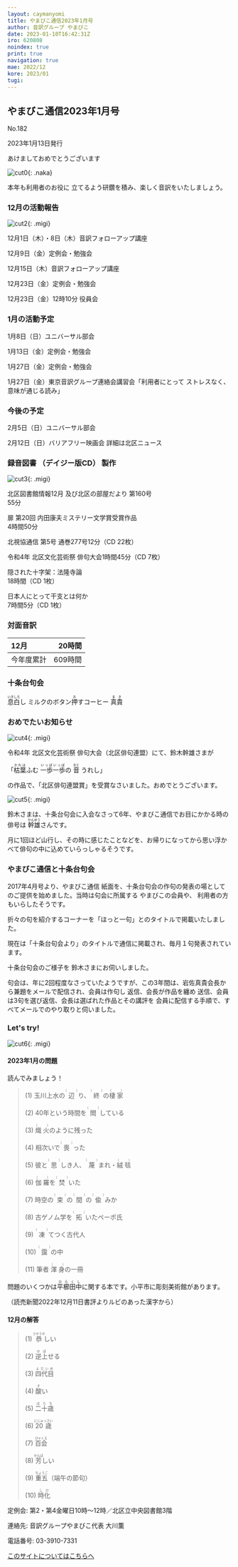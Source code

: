 ```yaml
---
layout: caymanyomi
title: やまびこ通信2023年1月号
author: 音訳グループ やまびこ
date: 2023-01-10T16:42:31Z
iro: 620808
noindex: true
print: true
navigation: true
mae: 2022/12
kore: 2023/01
tugi: 
---
```



## <span data-dur="4.209" data-begin="2.750" id="xmri_0001" markdown="1"> やまびこ通信2023年1月号</span>

<span data-dur="2.435" data-begin="6.959" id="xmri_0002" markdown="1">No.182</span>

<span data-dur="5.943" data-begin="9.394" id="xmri_0003" markdown="1">2023年1月13日発行</span>

<span data-dur="2.802" data-begin="17.187" id="xmri_0005" markdown="1">あけましておめでとうございます</span>

![cut0](media/01/cut1.jpeg){: .naka}

<span data-dur="3.451" data-begin="19.989" id="xmri_0006" markdown="1">本年も利用者のお役に 立てるよう</span><span data-dur="1.443" data-begin="23.440" id="xmri_0007" markdown="1">研鑽を積み、</span><span data-dur="4.324" data-begin="24.883" id="xmri_0008" markdown="1">楽しく音訳をいたしましょう。</span>

### <span data-dur="3.490" data-begin="34.229" id="xmri_000B" markdown="1"> 12月の活動報告</span>

![cut2](media/01/cut2.png){: .migi}

<span data-dur="2.305" data-begin="39.569" id="xmri_000D" markdown="1">12月1日（木）</span><span data-dur="1.569" data-begin="41.874" id="xmri_000E" markdown="1">・8日（木）</span><span data-dur="2.917" data-begin="43.443" id="xmri_000F" markdown="1">音訳フォローアップ講座</span>

<span data-dur="2.254" data-begin="46.360" id="xmri_0010" markdown="1">12月9日（金）</span><span data-dur="2.986" data-begin="48.614" id="xmri_0011" markdown="1">定例会・勉強会</span>

<span data-dur="2.411" data-begin="51.600" id="xmri_0012" markdown="1">12月15日（木）</span><span data-dur="2.916" data-begin="54.011" id="xmri_0013" markdown="1">音訳フォローアップ講座</span>

<span data-dur="2.636" data-begin="56.927" id="xmri_0014" markdown="1">12月23日（金）</span><span data-dur="2.986" data-begin="59.563" id="xmri_0015" markdown="1">定例会・勉強会</span>

<span data-dur="2.636" data-begin="62.549" id="xmri_0016" markdown="1">12月23日（金）</span><span data-dur="4.689" data-begin="65.185" id="xmri_0017" markdown="1">12時10分 役員会</span>

### <span data-dur="3.250" data-begin="69.874" id="xmri_0018" markdown="1"> 1月の活動予定</span>

<span data-dur="2.062" data-begin="73.124" id="xmri_0019" markdown="1">1月8日（日）</span><span data-dur="2.503" data-begin="75.186" id="xmri_001A" markdown="1">ユニバーサル部会</span>

<span data-dur="2.373" data-begin="77.689" id="xmri_001B" markdown="1">1月13日（金）</span><span data-dur="2.986" data-begin="80.062" id="xmri_001C" markdown="1">定例会・勉強会</span>

<span data-dur="2.518" data-begin="83.048" id="xmri_001D" markdown="1">1月27日（金）</span><span data-dur="2.986" data-begin="85.566" id="xmri_001E" markdown="1">定例会・勉強会</span>

<span data-dur="2.518" data-begin="88.552" id="xmri_001F" markdown="1">1月27日（金）</span><span data-dur="3.409" data-begin="91.070" id="xmri_0020" markdown="1">東京音訳グループ連絡会講習会</span><span data-dur="6.108" data-begin="94.479" id="xmri_0021" markdown="1">「利用者にとって ストレスなく<span class="infty_silent">、</span> 意味が通じる読み」</span>

### <span data-dur="2.629" data-begin="100.587" id="xmri_0022" markdown="1"> 今後の予定</span>

<span data-dur="1.961" data-begin="103.216" id="xmri_0023" markdown="1">2月5日（日）</span><span data-dur="2.503" data-begin="105.177" id="xmri_0024" markdown="1">ユニバーサル部会</span>

<span data-dur="2.224" data-begin="107.680" id="xmri_0025" markdown="1">2月12日（日）</span><span data-dur="5.648" data-begin="109.904" id="xmri_0026" markdown="1">バリアフリー映画会 詳細は北区ニュース</span>

### <span data-dur="4.728" data-begin="115.552" id="xmri_0027" markdown="1"> 録音図書<span class="infty_silent"> （</span>デイジー版CD<span class="infty_silent">） </span>製作</span>

![cut3](media/01/cut3.png){: .migi}

<span data-dur="5.957" data-begin="124.347" id="xmri_002A" markdown="1">北区図書館情報12月 及び北区の部屋だより 第160号</span>  
<span data-dur="1.846" data-begin="130.304" id="xmri_002B" markdown="1">55分</span>

<span data-dur="4.924" data-begin="132.150" id="xmri_002C" markdown="1">扉 第20回 内田康夫ミステリー文学賞受賞作品</span>  
<span data-dur="2.152" data-begin="137.074" id="xmri_002D" markdown="1">4時間50分</span>

<span data-dur="4.439" data-begin="139.226" id="xmri_002E" markdown="1">北視協通信 第5号 通巻277号</span><span data-dur="3.060" data-begin="143.665" id="xmri_002F" markdown="1">12分（CD 22枚）</span>

<span data-dur="3.882" data-begin="146.725" id="xmri_0030" markdown="1">令和4年 北区文化芸術祭 俳句大会</span><span data-dur="3.607" data-begin="150.607" id="xmri_0031" markdown="1">1時間45分（CD 7枚）</span>

<span data-dur="2.894" data-begin="154.214" id="xmri_0032" markdown="1">隠された十字架：法隆寺論</span>  
<span data-dur="1.429" data-begin="157.108" id="xmri_0033" markdown="1">18時間</span><span data-dur="2.016" data-begin="158.537" id="xmri_0034" markdown="1">（CD 1枚）</span>

<span data-dur="2.721" data-begin="160.553" id="xmri_0035" markdown="1">日本人にとって干支とは何か</span>  
<span data-dur="1.564" data-begin="163.274" id="xmri_0036" markdown="1">7時間5分</span><span data-dur="3.767" data-begin="164.838" id="xmri_0037" markdown="1">（CD 1枚）</span>

### <span data-dur="2.666" data-begin="168.605" id="xmri_0038" markdown="1"> 対面音訳</span>

<span data-dur="1.224" data-begin="171.271" id="xmri_0039" markdown="1">12月</span>|<span data-dur="2.141" data-begin="172.495" id="xmri_003A" markdown="1">20時間</span>
|:---|---:|
<span data-dur="1.590" data-begin="174.636" id="xmri_003B" markdown="1">今年度累計</span>|<span data-dur="3.766" data-begin="176.226" id="xmri_003C" markdown="1">609時間</span>

### <span data-dur="2.768" data-begin="179.992" id="xmri_003D" markdown="1"> 十条台句会</span>

<span data-dur="7.370" data-begin="185.260" id="xmri_0040" markdown="1"><ruby>息白<rp>(</rp><rt>いきしろ</rt><rp>)</rp></ruby>し ミルクのボタン<ruby>押<rp>(</rp><rt>お</rt><rp>)</rp></ruby>すコーヒー
<span class="haigo" data-dur="3.117" data-begin="192.630" id="xmri_0041" markdown="1"><ruby>真貴<rp>(</rp><rt>まき</rt><rp>)</rp></ruby></span>

### <span data-dur="2.867" data-begin="195.747" id="xmri_0042" markdown="1"> おめでたいお知らせ</span>

![cut4](media/01/cut4.png){: .migi}

<span data-dur="3.883" data-begin="198.614" id="xmri_0043" markdown="1">令和4年 北区文化芸術祭 俳句大会</span><span data-dur="2.174" data-begin="202.497" id="xmri_0044" markdown="1">（北区俳句連盟<span class="infty_silent">）</span>にて、</span><span data-dur="2.976" data-begin="204.671" id="xmri_0045" markdown="1">鈴木幹雄さまが</span>

<span data-dur="8.667" data-begin="207.647" id="xmri_0046" markdown="1">「<ruby>枯葉<rp>(</rp><rt>かれは</rt><rp>)</rp></ruby>ふむ <ruby>一歩一歩<rp>(</rp><rt>いっぽいっぽ</rt><rp>)</rp></ruby>の <ruby>音<rp>(</rp><rt>おと</rt><rp>)</rp></ruby> うれし」</span>

<span data-dur="1.349" data-begin="216.314" id="xmri_0047" markdown="1">の作品で、</span><span data-dur="3.841" data-begin="217.663" id="xmri_0048" markdown="1">「北区俳句連盟賞<span class="infty_silent">」</span>を受賞なさいました。</span><span data-dur="3.030" data-begin="221.504" id="xmri_0049" markdown="1">おめでとうございます。</span>

![cut5](media/01/cut5.png){: .migi}

<span data-dur="1.366" data-begin="224.534" id="xmri_004A" markdown="1">鈴木さまは、</span><span data-dur="3.059" data-begin="225.900" id="xmri_004B" markdown="1">十条台句会に入会なさって6年、</span><span data-dur="5.728" data-begin="228.959" id="xmri_004C" markdown="1">やまびこ通信でお目にかかる時の俳号は <ruby>幹雄<rp>(</rp><rt>かんゆう</rt><rp>)</rp></ruby>さんです。</span>

<span data-dur="2.280" data-begin="234.687" id="xmri_004D" markdown="1">月に1回ほど山行し、</span><span data-dur="2.336" data-begin="236.967" id="xmri_004E" markdown="1">その時に感じたことなどを、</span><span data-dur="7.523" data-begin="239.303" id="xmri_004F" markdown="1">お帰りになってから思い浮かべて俳句の中に込めていらっしゃるそうです。</span>

### <span data-dur="3.896" data-begin="246.826" id="xmri_0050" markdown="1"> やまびこ通信と十条台句会</span>

<span data-dur="2.483" data-begin="250.722" id="xmri_0051" markdown="1">2017年4月号より、</span><span data-dur="2.309" data-begin="253.205" id="xmri_0052" markdown="1">やまびこ通信 紙面を、</span><span data-dur="5.786" data-begin="255.514" id="xmri_0053" markdown="1">十条台句会の作句の発表の場としてのご提供を始めました。</span><span data-dur="4.836" data-begin="261.300" id="xmri_0054" markdown="1">当時は句会に所属する やまびこの会員や<span class="infty_silent">、</span> 利用者の方も</span><span data-dur="2.810" data-begin="266.136" id="xmri_0055" markdown="1">いらしたそうです。</span>

<span data-dur="2.690" data-begin="268.946" id="xmri_0056" markdown="1">折々の句を紹介するコーナーを</span><span data-dur="4.745" data-begin="271.636" id="xmri_0057" markdown="1">「ほっと一句<span class="infty_silent">」</span>とのタイトルで掲載いたしました。</span>

<span data-dur="1.191" data-begin="276.381" id="xmri_0058" markdown="1">現在は</span><span data-dur="4.028" data-begin="277.572" id="xmri_0059" markdown="1">「十条台句会より<span class="infty_silent">」</span>のタイトルで通信に掲載され、</span><span data-dur="3.888" data-begin="281.600" id="xmri_005A" markdown="1">毎月１句発表されています。</span>

<span data-dur="5.788" data-begin="285.488" id="xmri_005B" markdown="1">十条台句会のご様子を 鈴木さまにお伺いしました。</span>

<span data-dur="1.043" data-begin="291.276" id="xmri_005C" markdown="1">句会は、</span><span data-dur="2.929" data-begin="292.319" id="xmri_005D" markdown="1">年に2回程度なさっていたようですが、</span><span data-dur="1.667" data-begin="295.248" id="xmri_005E" markdown="1">この3年間は、</span><span data-dur="3.989" data-begin="296.915" id="xmri_005F" markdown="1">岩佐真貴会長から兼題をメールで配信され、</span><span data-dur="2.371" data-begin="300.904" id="xmri_0060" markdown="1">会員は作句し 返信、</span><span data-dur="2.870" data-begin="303.275" id="xmri_0061" markdown="1">会長が作品を纏め 送信、</span><span data-dur="2.949" data-begin="306.145" id="xmri_0062" markdown="1">会員は3句を選び返信、</span><span data-dur="5.845" data-begin="309.094" id="xmri_0063" markdown="1">会長は選ばれた作品とその講評を 会員に配信する手順で、</span><span data-dur="5.655" data-begin="314.939" id="xmri_0064" markdown="1">すべてメールでのやり取りと伺いました。</span>

### <span data-dur=".500" data-begin="320.594" id="xmri_0065" markdown="1"></span> <span data-dur="2.340" data-begin="321.094" id="xmri_0066" markdown="1">Let&apos;s try!</span>

![cut6](media/01/cut6.png){: .migi}

#### <span data-dur="4.039" data-begin="325.284" id="xmri_0068" markdown="1"> 2023年1月の問題</span>

<span data-dur="3.494" data-begin="329.323" id="xmri_0069" markdown="1">読んでみましょう！</span>

<blockquote markdown="1">

<span class="infty_silent">(1) 玉川上水の<ruby>辺<rp>(</rp><rt>（　　　）</rt><rp>)</rp></ruby>り、<ruby>終<rp>(</rp><rt>（　　　）</rt><rp>)</rp></ruby>の<ruby>棲家<rp>(</rp><rt>（　　　）</rt><rp>)</rp></ruby></span>

<span class="infty_silent">(2) 40年という時間を<ruby>閲<rp>(</rp><rt>（　　　）</rt><rp>)</rp></ruby>している</span>

<span class="infty_silent">(3) <ruby>熾火<rp>(</rp><rt>（　　　）</rt><rp>)</rp></ruby>のように残った</span>

<span class="infty_silent">(4) 相次いで<ruby>喪<rp>(</rp><rt>（　　　）</rt><rp>)</rp></ruby>った</span>

<span class="infty_silent">(5) 彼と<ruby>思<rp>(</rp><rt>（　　　）</rt><rp>)</rp></ruby>しき人、<ruby>蔑<rp>(</rp><rt>（　　　）</rt><rp>)</rp></ruby>まれ・<ruby>絨毯<rp>(</rp><rt>（　　　）</rt><rp>)</rp></ruby></span>

<span class="infty_silent">(6) <ruby>伽羅<rp>(</rp><rt>（　　　）</rt><rp>)</rp></ruby>を<ruby>焚<rp>(</rp><rt>（　　　）</rt><rp>)</rp></ruby>いた</span>

<span class="infty_silent">(7) 時空の<ruby>束<rp>(</rp><rt>（　　　）</rt><rp>)</rp></ruby>の<ruby>間<rp>(</rp><rt>（　　　）</rt><rp>)</rp></ruby>の<ruby>偸<rp>(</rp><rt>（　　　）</rt><rp>)</rp></ruby>みか</span>

<span class="infty_silent">(8) 古ゲノム学を<ruby>拓<rp>(</rp><rt>（　　　）</rt><rp>)</rp></ruby>いたペーポ氏</span>

<span class="infty_silent">(9) <ruby>凍<rp>(</rp><rt>（　　　）</rt><rp>)</rp></ruby>てつく古代人</span>

<span class="infty_silent">(10) <ruby>靄<rp>(</rp><rt>（　　　）</rt><rp>)</rp></ruby>の中</span>

<span class="infty_silent">(11) 筆者 <ruby>渾身<rp>(</rp><rt>（　　　）</rt><rp>)</rp></ruby>の一冊</span>

</blockquote>

<span data-dur="4.794" data-begin="337.342" id="xmri_006B" markdown="1">問題のいくつかは<ruby>平櫛田中<rp>(</rp><rt>ひらくし</rt><rp>)</rp></ruby>に関する本です。</span><span data-dur="4.455" data-begin="342.136" id="xmri_006C" markdown="1">小平市に彫刻美術館があります。</span>

<span data-dur="7.448" data-begin="346.591" id="xmri_006D" markdown="1">（読売新聞2022年12月11日書評よりルビのあった漢字から）</span>

#### <span data-dur="3.010" data-begin="354.039" id="xmri_006E" markdown="1"> 12月の解答</span>

<blockquote markdown="1">

<span data-dur="1.178" data-begin="357.049" id="xmri_006F" markdown="1">(1)</span> <span data-dur="1.742" data-begin="358.227" id="xmri_0070" markdown="1"><ruby>恭<rp>(</rp><rt>うやうや</rt><rp>)</rp></ruby>しい</span>

<span data-dur="1.017" data-begin="359.969" id="xmri_0071" markdown="1">(2)</span> <span data-dur="1.573" data-begin="360.986" id="xmri_0072" markdown="1"><ruby>逆上<rp>(</rp><rt>のぼ</rt><rp>)</rp></ruby>せる</span>

<span data-dur="1.144" data-begin="362.559" id="xmri_0073" markdown="1">(3)</span> <span data-dur="1.546" data-begin="363.703" id="xmri_0074" markdown="1"><ruby>四代目<rp>(</rp><rt>よだいめ</rt><rp>)</rp></ruby></span>

<span data-dur="1.118" data-begin="365.249" id="xmri_0075" markdown="1">(4)</span> <span data-dur="1.314" data-begin="366.367" id="xmri_0076" markdown="1"><ruby>酸<rp>(</rp><rt>す</rt><rp>)</rp></ruby>い</span>

<span data-dur="1.046" data-begin="367.681" id="xmri_0077" markdown="1">(5)</span> <span data-dur="1.479" data-begin="368.727" id="xmri_0078" markdown="1"><ruby>二十歳<rp>(</rp><rt>はたち</rt><rp>)</rp></ruby></span>

<span data-dur="1.176" data-begin="370.206" id="xmri_0079" markdown="1">(6)</span> <span data-dur="1.698" data-begin="371.382" id="xmri_007A" markdown="1"><ruby>20歳<rp>(</rp><rt>にじゅっさい</rt><rp>)</rp></ruby></span>

<span data-dur="1.170" data-begin="373.080" id="xmri_007B" markdown="1">(7)</span> <span data-dur="1.491" data-begin="374.250" id="xmri_007C" markdown="1"><ruby>百会<rp>(</rp><rt>ひゃくえ</rt><rp>)</rp></ruby></span>

<span data-dur="1.211" data-begin="375.741" id="xmri_007D" markdown="1">(8)</span> <span data-dur="1.664" data-begin="376.952" id="xmri_007E" markdown="1"><ruby>芳<rp>(</rp><rt>かんば</rt><rp>)</rp></ruby>しい</span>

<span data-dur="1.197" data-begin="378.616" id="xmri_007F" markdown="1">(9)</span> <span data-dur=".956" data-begin="379.813" id="xmri_0080" markdown="1"><ruby>重五<rp>(</rp><rt>ちょうご</rt><rp>)</rp></ruby></span><span data-dur="1.927" data-begin="380.769" id="xmri_0081" markdown="1">（端午の節句）</span>

<span data-dur="1.137" data-begin="382.696" id="xmri_0082" markdown="1">(10)</span> <span data-dur="1.345" data-begin="383.833" id="xmri_0083" markdown="1"><ruby>時化<rp>(</rp><rt>しけ</rt><rp>)</rp></ruby></span>

</blockquote>

<span data-dur="1.205" data-begin="385.178" id="xmri_0084" markdown="1">定例会:</span> <span data-dur="3.237" data-begin="386.383" id="xmri_0085" markdown="1">第2・第4金曜日10時～12時</span><span data-dur="3.048" data-begin="389.620" id="xmri_0086" markdown="1">／北区立中央図書館3階</span>

<span data-dur="1.318" data-begin="392.668" id="xmri_0087" markdown="1">連絡先:</span> <span data-dur="3.965" data-begin="393.986" id="xmri_0088" markdown="1">音訳グループやまびこ代表 大川薫</span>

<span data-dur="1.409" data-begin="397.951" id="xmri_0089" markdown="1">電話番号:</span> <span data-dur="4.305" data-begin="399.360" id="xmri_008A" markdown="1">03-3910-7331</span>

<a href="mailto:ymbk2016ml@gmail.com?Subject=やまびこウェブサイトについて" data-dur="5.930" data-begin="403.665" id="xmri_008B" markdown="1">このサイトについてはこちらへ</a>



